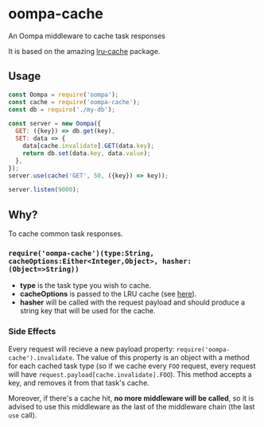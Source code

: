 # oompa-cache
An Oompa middleware to cache task responses

It is based on the amazing [lru-cache](https://www.npmjs.com/package/lru-cache) package.

## Usage
```js
const Oompa = require('oompa');
const cache = require('oompa-cache');
const db = require('./my-db');

const server = new Oompa({
  GET: ({key}) => db.get(key),
  SET: data => {
    data[cache.invalidate].GET(data.key);
    return db.set(data.key, data.value);
  },
});
server.use(cache('GET', 50, ({key}) => key));

server.listen(9000);
```

## Why?
To cache common task responses.

### `require('oompa-cache')(type:String, cacheOptions:Either<Integer,Object>, hasher:(Object=>String))`
- **type** is the task type you wish to cache.
- **cacheOptions** is passed to the LRU cache (see [here](https://www.npmjs.com/package/lru-cache#options)).
- **hasher** will be called with the request payload and should produce a string key that will be used for the cache.

### Side Effects
Every request will recieve a new payload property: `require('oompa-cache').invalidate`. The value of this property is an object
with a method for each cached task type (so if we cache every `FOO` request, every request will have `request.payload[cache.invalidate].FOO`). This method accepts a key, and removes it from that task's cache.

Moreover, if there's a cache hit, **no more middleware will be called**, so it is advised to use this middleware as the last
of the middleware chain (the last `use` call).